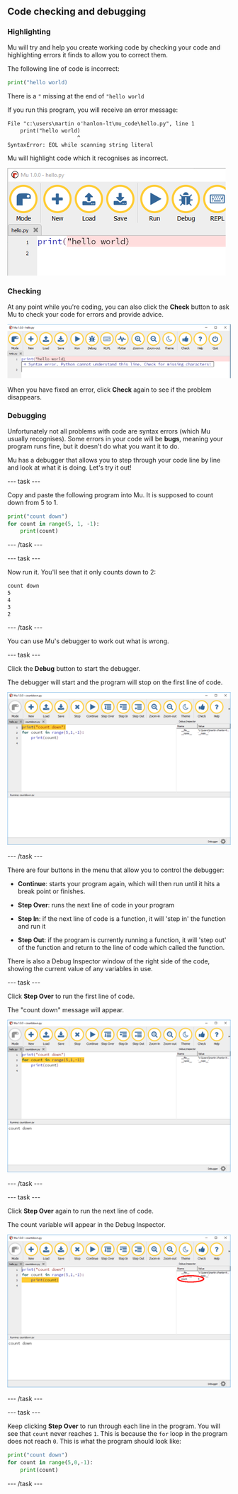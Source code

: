 ## Code checking and debugging

### Highlighting

Mu will try and help you create working code by checking your code and highlighting errors it finds to allow you to correct them.

The following line of code is incorrect:

```python
print("hello world)
```

There is a `"` missing at the end of `"hello world`

If you run this program, you will receive an error message:

```
File "c:\users\martin o'hanlon-lt\mu_code\hello.py", line 1
    print("hello world)
                      ^
SyntaxError: EOL while scanning string literal
```

Mu will highlight code which it recognises as incorrect.

![mu highlights error](images/mu_error.PNG)

### Checking

At any point while you're coding, you can also click the **Check** button to ask Mu to check your code for errors and provide advice.

![mu code check](images/mu_check.PNG)

When you have fixed an error, click **Check** again to see if the problem disappears.

### Debugging

Unfortunately not all problems with code are syntax errors (which Mu usually recognises). Some errors in your code will be **bugs**, meaning your program runs fine, but it doesn't do what you want it to do.

Mu has a debugger that allows you to step through your code line by line and look at what it is doing. Let's try it out!

--- task ---

Copy and paste the following program into Mu. It is supposed to count down from 5 to 1.

```python
print("count down")
for count in range(5, 1, -1):
    print(count)
```

--- /task ---

--- task ---

Now run it. You'll see that it only counts down to 2:

```
count down
5
4
3
2
```

--- /task ---

You can use Mu's debugger to work out what is wrong.

--- task ---

Click the **Debug** button to start the debugger.

The debugger will start and the program will stop on the first line of code.

![mu start debugger](images/mu_debug1.PNG)

--- /task ---

There are four buttons in the menu that allow you to control the debugger:

+ **Continue**: starts your program again, which will then run until it hits a break point or finishes.

+ **Step Over**: runs the next line of code in your program

+ **Step In**: if the next line of code is a function, it will 'step in' the function and run it

+ **Step Out**: if the program is currently running a function, it will 'step out' of the function and return to the line of code which called the function.

There is also a Debug Inspector window of the right side of the code, showing the current value of any variables in use.

--- task ---

Click **Step Over** to run the first line of code.

The "count down" message will appear.

![mu debug count down](images/mu_debug2.PNG)

--- /task ---

--- task ---

Click **Step Over** again to run the next line of code.

The count variable will appear in the Debug Inspector.

![mu debug count variable](images/mu_debug3_annotated.PNG)

--- /task ---

--- task ---

Keep clicking **Step Over** to run through each line in the program. You will see that `count` never reaches `1`. This is because the `for` loop in the program does not reach `0`. This is what the program should look like:

```python
print("count down")
for count in range(5,0,-1):
    print(count)
```

--- /task ---
